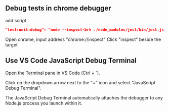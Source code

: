 ## Debug tests in chrome debugger
add script
```json
"test:unit:debug": "node --inspect-brk ./node_modules/jest/bin/jest.js --runInBand"
```
Open chrome, input address "chrome://inspect"
Click "inspect" beside the target 


## Use VS Code JavaScript Debug Terminal
Open the Terminal pane in VS Code (Ctrl + `).

Click on the dropdown arrow next to the "+" icon and select "JavaScript Debug Terminal".

The JavaScript Debug Terminal automatically attaches the debugger to any Node.js process you launch within it.